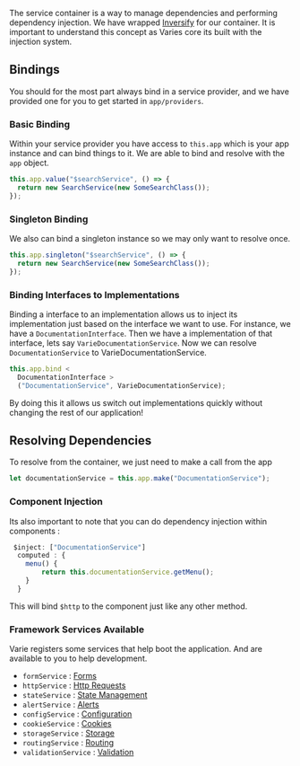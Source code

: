 The service container is a way to manage dependencies and performing dependency injection. We have wrapped [Inversify](http://inversify.io) for our container. It is important to understand this concept as Varies core its built with the injection system.

## Bindings

You should for the most part always bind in a service provider, and we have provided one for you to get started in `app/providers`.

### Basic Binding

Within your service provider you have access to `this.app` which is your app instance and can bind things to it. We are able to bind and resolve with the `app` object.

```js
this.app.value("$searchService", () => {
  return new SearchService(new SomeSearchClass());
});
```

### Singleton Binding

We also can bind a singleton instance so we may only want to resolve once.

```js
this.app.singleton("$searchService", () => {
  return new SearchService(new SomeSearchClass());
});
```

### Binding Interfaces to Implementations

Binding a interface to an implementation allows us to inject its implementation just based on the interface we want to use.
For instance, we have a `DocumentationInterface`. Then we have a implementation of that interface, lets say `VarieDocumentationService`. Now we can resolve `DocumentationService` to VarieDocumentationService.

```js
this.app.bind <
  DocumentationInterface >
  ("DocumentationService", VarieDocumentationService);
```

By doing this it allows us switch out implementations quickly without changing the rest of our application!

## Resolving Dependencies

To resolve from the container, we just need to make a call from the app

```js
let documentationService = this.app.make("DocumentationService");
```

### Component Injection

Its also important to note that you can do dependency injection within components :

```js
 $inject: ["DocumentationService"]
  computed : {
    menu() {
        return this.documentationService.getMenu();
    }
  }
```

This will bind `$http` to the component just like any other method.

### Framework Services Available

Varie registers some services that help boot the application. And are available to you
to help development.

- `formService` : [Forms](/docs/{{version}}/forms)
- `httpService` : [Http Requests](/docs/{{version}}/requests)
- `stateService` : [State Management](/docs/{{version}}/state)
- `alertService` : [Alerts](/docs/{{version}}/alerts)
- `configService` : [Configuration](/docs/{{version}}/configuration)
- `cookieService` : [Cookies](/docs/{{version}}/cookies)
- `storageService` : [Storage](/docs/{{version}}/storage)
- `routingService` : [Routing](/docs/{{version}}/routing)
- `validationService` : [Validation](/docs/{{version}}/container)
